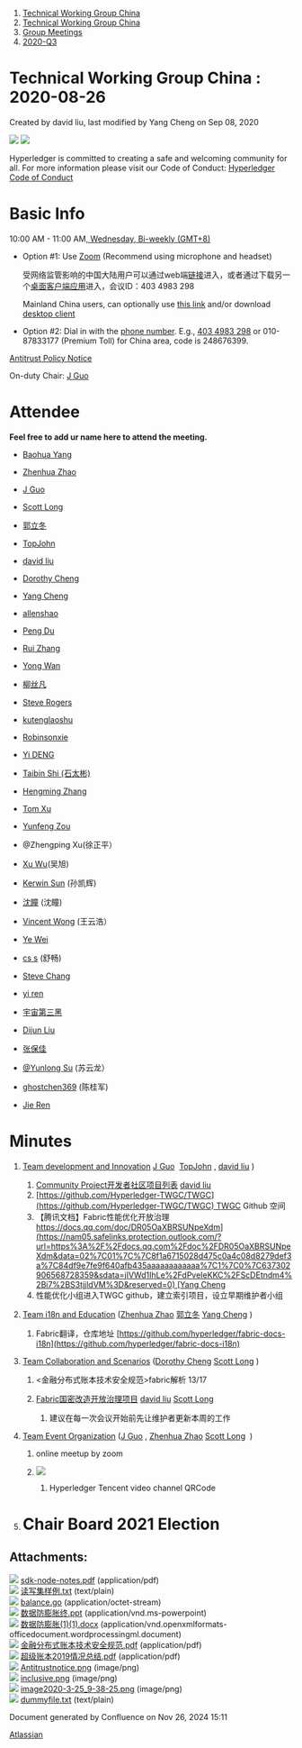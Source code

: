 1. [Technical Working Group China](index.html)
2. [Technical Working Group China](Technical-Working-Group-China_22151170.html)
3. [Group Meetings](Group-Meetings_22151180.html)
4. [2020-Q3](2020-Q3_22152133.html)

# Technical Working Group China : 2020-08-26

Created by david liu, last modified by Yang Cheng on Sep 08, 2020

![](attachments/22152355/22152364.png?height=150) ![](attachments/22152355/22152365.png?height=150)

Hyperledger is committed to creating a safe and welcoming community for all. For more information please visit our Code of Conduct: [Hyperledger Code of Conduct](https://lf-hyperledger.atlassian.net/wiki/display/HYP/Hyperledger+Code+of+Conduct)

# Basic Info

10:00 AM - 11:00 AM[, Wednesday, Bi-weekly (GMT+8)](https://lf-hyperledger.atlassian.net/wiki/download/attachments/22151180/twg-china_biweekly_invite.ics?version=1&modificationDate=1549875211000&api=v2)

- Option #1: Use [Zoom](https://zoom.us/my/hyperledger.community "https://zoom.us/my/hyperledger.community") (Recommend using microphone and headset)
  
  受网络监管影响的中国大陆用户可以通过web端[链接](https://zoom.com.cn/j/4034983298)进入，或者通过下载另一个[桌面客户端应用](https://zoomcloud.cn/download.html)进入，会议ID：403 4983 298
  
  Mainland China users, can optionally use [this link](https://zoom.com.cn/j/4034983298) and/or download [desktop client](https://zoom.us/download#client_4meeting)

<!--THE END-->

- Option #2: Dial in with the [phone number](https://zoom.us/zoomconference?m=mTUdEBuT33gjEcR54Rqsi1KmFyNgSLYP). E.g., [403 4983 298](http://zoomus.cn/webclient/4034983298/join) or 010-87833177 (Premium Toll) for China area, code is 248676399.

[Antitrust Policy Notice](https://docs.google.com/presentation/d/1punUCr0mSZT9gMKCs3vCYqbWbjeS_RG-18ZrhkfwoYc/edit?ts=5a14dfdf)

On-duty Chair: [J Guo](https://lf-hyperledger.atlassian.net/wiki/people/70121:6a297646-8eaf-48bb-afd9-76ce748a10eb?ref=confluence)

# Attendee

**Feel free to add ur name here to attend the meeting.**

- [Baohua Yang](https://lf-hyperledger.atlassian.net/wiki/people/557058:17d87dbf-05fe-4c1b-84cf-fd69f7fcbb20?ref=confluence)
- [Zhenhua Zhao](https://lf-hyperledger.atlassian.net/wiki/people/5da669613c95d00c3c649d6e?ref=confluence) 
  
- [J Guo](https://lf-hyperledger.atlassian.net/wiki/people/70121:6a297646-8eaf-48bb-afd9-76ce748a10eb?ref=confluence)
  
- [Scott Long](https://lf-hyperledger.atlassian.net/wiki/people/712020:d1bf34a5-5759-4945-8433-6da36f1c6870?ref=confluence) 
  
- [郭立冬](https://lf-hyperledger.atlassian.net/wiki/people/6183eb45bcb574006810d17f?ref=confluence) 
  
- [TopJohn](https://lf-hyperledger.atlassian.net/wiki/people/5b417eec10d57114135ec9aa?ref=confluence)
- [david liu](https://lf-hyperledger.atlassian.net/wiki/people/557058:ccdd3d2a-7f2a-4159-a2f2-de5fc7776831?ref=confluence)
- [Dorothy Cheng](https://lf-hyperledger.atlassian.net/wiki/people/712020:7e5a518b-9be6-4b40-8450-a804ca93647a?ref=confluence)
  
- [Yang Cheng](https://lf-hyperledger.atlassian.net/wiki/people/712020:4461a0ca-7fe6-4b0c-9a5e-2eb1d121e60a?ref=confluence) 
  
- [allenshao](https://lf-hyperledger.atlassian.net/wiki/people/70121:94959fcf-c3bb-4ec7-98c8-cd9ecf26db53?ref=confluence)
- [Peng Du](https://lf-hyperledger.atlassian.net/wiki/people/712020:40cfa3db-3ae0-4442-b843-16a107ce7b9f?ref=confluence)
- [Rui Zhang](https://lf-hyperledger.atlassian.net/wiki/people/712020:b6bebb3e-4dd1-43e5-aa4d-16dc1209fb92?ref=confluence)
- [Yong Wan](https://lf-hyperledger.atlassian.net/wiki/people/712020:79c6dd6a-6ff2-4122-9e46-e9e88a8f2cff?ref=confluence)
- [柳丝凡](https://lf-hyperledger.atlassian.net/wiki/people/5a701074840af257828b4915?ref=confluence)
- [Steve Rogers](https://lf-hyperledger.atlassian.net/wiki/people/557058:99c3e9a5-8852-4844-afcc-a7278e0d1ce0?ref=confluence)
- [kutenglaoshu](https://lf-hyperledger.atlassian.net/wiki/people/712020:e9fa9cfd-a88d-4581-885b-61bc163a18b2?ref=confluence)
- [Robinsonxie](https://lf-hyperledger.atlassian.net/wiki/people/5c4c48a1cc3a1d3d8a2bcb13?ref=confluence)
- [Yi DENG](https://lf-hyperledger.atlassian.net/wiki/people/5b07a68911b5d0513926a2f5?ref=confluence)
- [Taibin Shi (石太彬)](https://lf-hyperledger.atlassian.net/wiki/people/712020:4cb098af-2dbd-4b4b-9eca-fc06f841b2ce?ref=confluence)
- [Hengming Zhang](https://lf-hyperledger.atlassian.net/wiki/people/712020:b9ceda45-2c20-4ab7-8e92-e96e65e47b6b?ref=confluence)
- [Tom Xu](https://lf-hyperledger.atlassian.net/wiki/people/712020:70c761c0-7c57-42db-b3ec-a4aa3010f521?ref=confluence)
- [Yunfeng Zou](https://lf-hyperledger.atlassian.net/wiki/people/712020:02702163-2896-4db6-bd6d-8f19217b0e78?ref=confluence)
- @Zhengping Xu(徐正平）
- [Xu Wu](https://lf-hyperledger.atlassian.net/wiki/people/712020:46ad479a-4c31-45ee-a92b-d485d8d85778?ref=confluence)(吴旭)
- [Kerwin Sun](https://lf-hyperledger.atlassian.net/wiki/people/5f62d9b62b42470070d18abe?ref=confluence) (孙凯辉)
- [沈瞳](https://lf-hyperledger.atlassian.net/wiki/people/70121:a8ee873e-07d0-4766-ae9e-d85c188d900b?ref=confluence) (沈瞳)
- [Vincent Wong](https://lf-hyperledger.atlassian.net/wiki/people/5aa11a291e5627213ac755b9?ref=confluence) (王云浩）
- [Ye Wei](https://lf-hyperledger.atlassian.net/wiki/people/712020:c1c0c4c6-c79a-4693-b83e-276456de11a2?ref=confluence)
- [cs s](https://lf-hyperledger.atlassian.net/wiki/people/712020:2bb13841-cd7e-469a-80a7-31200ae9a711?ref=confluence) (舒畅)
- [Steve Chang](https://lf-hyperledger.atlassian.net/wiki/people/557058:3cd9bb86-8409-44e8-9fa9-11f934728eba?ref=confluence)
- [yi ren](https://lf-hyperledger.atlassian.net/wiki/people/557058:1a592b15-029e-480a-8b0f-56e8a9184589?ref=confluence)
- [宇宙第三黑](https://lf-hyperledger.atlassian.net/wiki/people/557058:9b1e2762-43b1-4829-846f-c8187ae231c8?ref=confluence)
- [Dijun Liu](https://lf-hyperledger.atlassian.net/wiki/people/712020:83751c77-e50e-4b0f-b1e7-bebc85dd202d?ref=confluence)
- [张保佳](https://lf-hyperledger.atlassian.net/wiki/people/5c62acb760cf8e3dfccf871f?ref=confluence)
- [@Yunlong Su](http://wiki.hyperledger.org/display/~ghost47chen) (苏云龙）
- [ghostchen369](https://lf-hyperledger.atlassian.net/wiki/people/5c491f5617919c1f8bfb241e?ref=confluence) (陈桂军)
- [Jie Ren](https://lf-hyperledger.atlassian.net/wiki/people/712020:24daa086-2fde-461a-b543-287521bc21e2?ref=confluence)

# Minutes

1. [Team development and Innovation](https://lf-hyperledger.atlassian.net/wiki/display/TWGC/Development+and+Innovation) [J Guo](https://lf-hyperledger.atlassian.net/wiki/people/70121:6a297646-8eaf-48bb-afd9-76ce748a10eb?ref=confluence)  [TopJohn](https://lf-hyperledger.atlassian.net/wiki/people/5b417eec10d57114135ec9aa?ref=confluence) , [david liu](https://lf-hyperledger.atlassian.net/wiki/people/557058:ccdd3d2a-7f2a-4159-a2f2-de5fc7776831?ref=confluence) )
   
   1. [Community Project开发者社区项目列表](22151961.html) [david liu](https://lf-hyperledger.atlassian.net/wiki/people/557058:ccdd3d2a-7f2a-4159-a2f2-de5fc7776831?ref=confluence)
   2. [https://github.com/Hyperledger-TWGC/TWGC](https://github.com/Hyperledger-TWGC/TWGC) TWGC Github 空间
   3. 【腾讯文档】Fabric性能优化开放治理 [https://docs.qq.com/doc/DR05OaXBRSUNpeXdm](https://nam05.safelinks.protection.outlook.com/?url=https%3A%2F%2Fdocs.qq.com%2Fdoc%2FDR05OaXBRSUNpeXdm&data=02%7C01%7C%7C8f1a6715028d475c0a4c08d8279def3a%7C84df9e7fe9f640afb435aaaaaaaaaaaa%7C1%7C0%7C637302906568728359&sdata=jIVWd1IhLe%2FdPveIeKKC%2FScDEtndm4%2Bi7%2BS3tjjldVM%3D&reserved=0) [Yang Cheng](https://lf-hyperledger.atlassian.net/wiki/people/712020:4461a0ca-7fe6-4b0c-9a5e-2eb1d121e60a?ref=confluence)
   4. 性能优化小组进入TWGC github，建立索引项目，设立早期维护者小组
2. [Team i18n and Education](https://lf-hyperledger.atlassian.net/wiki/display/TWGC/i18n+and+Education) ([Zhenhua Zhao](https://lf-hyperledger.atlassian.net/wiki/people/5da669613c95d00c3c649d6e?ref=confluence) [郭立冬](https://lf-hyperledger.atlassian.net/wiki/people/6183eb45bcb574006810d17f?ref=confluence) [Yang Cheng](https://lf-hyperledger.atlassian.net/wiki/people/712020:4461a0ca-7fe6-4b0c-9a5e-2eb1d121e60a?ref=confluence) )
   
   1. Fabric翻译，仓库地址 [https://github.com/hyperledger/fabric-docs-i18n](https://github.com/hyperledger/fabric-docs-i18n)
3. [Team Collaboration and Scenarios](https://lf-hyperledger.atlassian.net/wiki/display/TWGC/Collaborations+and+Scenarios) ([Dorothy Cheng](https://lf-hyperledger.atlassian.net/wiki/people/712020:7e5a518b-9be6-4b40-8450-a804ca93647a?ref=confluence) [Scott Long](https://lf-hyperledger.atlassian.net/wiki/people/712020:d1bf34a5-5759-4945-8433-6da36f1c6870?ref=confluence) )
   
   1. &lt;金融分布式账本技术安全规范&gt;fabric解析 13/17 
      
   2. [Fabric国密改造开放治理项目](22152165.html) [david liu](https://lf-hyperledger.atlassian.net/wiki/people/557058:ccdd3d2a-7f2a-4159-a2f2-de5fc7776831?ref=confluence) [Scott Long](https://lf-hyperledger.atlassian.net/wiki/people/712020:d1bf34a5-5759-4945-8433-6da36f1c6870?ref=confluence)
      
      1. 建议在每一次会议开始前先让维护者更新本周的工作
4. [Team Event Organization](https://lf-hyperledger.atlassian.net/wiki/display/TWGC/Events+Organization) ([J Guo](https://lf-hyperledger.atlassian.net/wiki/people/70121:6a297646-8eaf-48bb-afd9-76ce748a10eb?ref=confluence) , [Zhenhua Zhao](https://lf-hyperledger.atlassian.net/wiki/people/5da669613c95d00c3c649d6e?ref=confluence) [Scott Long](https://lf-hyperledger.atlassian.net/wiki/people/712020:d1bf34a5-5759-4945-8433-6da36f1c6870?ref=confluence)  )
   
   1. online meetup by zoom
   2. ![](attachments/22152355/22152361.png?height=163)
      
      1. Hyperledger Tencent video channel QRCode
5. # Chair Board 2021 Election

## Attachments:

![](images/icons/bullet_blue.gif) [sdk-node-notes.pdf](attachments/22152355/22152356.pdf) (application/pdf)  
![](images/icons/bullet_blue.gif) [读写集样例.txt](attachments/22152355/22152357.txt) (text/plain)  
![](images/icons/bullet_blue.gif) [balance.go](attachments/22152355/22152358.go) (application/octet-stream)  
![](images/icons/bullet_blue.gif) [数据防膨胀终.ppt](attachments/22152355/22152359.ppt) (application/vnd.ms-powerpoint)  
![](images/icons/bullet_blue.gif) [数据防膨胀(1)(1).docx](attachments/22152355/22152360.docx) (application/vnd.openxmlformats-officedocument.wordprocessingml.document)  
![](images/icons/bullet_blue.gif) [金融分布式账本技术安全规范.pdf](attachments/22152355/22152362.pdf) (application/pdf)  
![](images/icons/bullet_blue.gif) [超级账本2019情况总结.pdf](attachments/22152355/22152363.pdf) (application/pdf)  
![](images/icons/bullet_blue.gif) [Antitrustnotice.png](attachments/22152355/22152364.png) (image/png)  
![](images/icons/bullet_blue.gif) [inclusive.png](attachments/22152355/22152365.png) (image/png)  
![](images/icons/bullet_blue.gif) [image2020-3-25\_9-38-25.png](attachments/22152355/22152361.png) (image/png)  
![](images/icons/bullet_blue.gif) [dummyfile.txt](attachments/22152355/22152366.txt) (text/plain)

Document generated by Confluence on Nov 26, 2024 15:11

[Atlassian](http://www.atlassian.com/)
